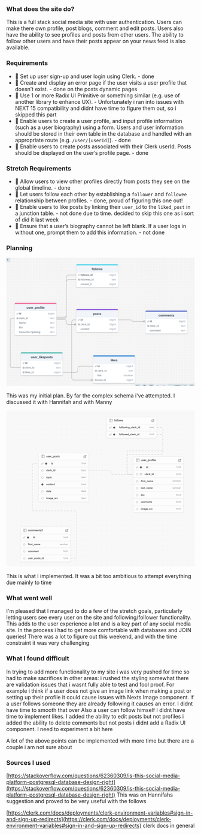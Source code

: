 ### What does the site do?

This is a full stack social media site with user authentication. Users can make there own profile, post blogs, comment and edit posts. Users also have the ability to see profiles and posts from other users. The ability to follow other users and have their posts appear on your news feed is also available.

### Requirements

- 🎯 Set up user sign-up and user login using Clerk. - done
- 🎯 Create and display an error page if the user visits a user profile that doesn’t exist. - done on the posts dynamic pages
- 🎯 Use 1 or more Radix UI Primitive or something similar (e.g. use of another library to enhance UX). - Unfortunately i ran into issues with NEXT 15 compatibility and didnt have time to figure them out, so i skipped this part
- 🎯 Enable users to create a user profile, and input profile information (such as a user biography) using a form. Users and user information should be stored in their own table in the database and handled with an appropriate route (e.g. `/user/[userId]`). - done
- 🎯 Enable users to create posts associated with their Clerk userId. Posts should be displayed on the user’s profile page. - done

### Stretch Requirements

- 🏹 Allow users to view other profiles directly from posts they see on the global timeline. - done
- 🏹 Let users follow each other by establishing a `follower` and `followee` relationship between profiles. - done, proud of figuring this one out!
- 🏹 Enable users to like posts by linking their `user_id` to the `liked_post` in a junction table. - not done due to time. decided to skip this one as i sort of did it last week
- 🏹 Ensure that a user’s biography cannot be left blank. If a user logs in without one, prompt them to add this information. - not done

### Planning

![database planning](./screenshots/planningSchema.png)

This was my initial plan. By far the complex schema i've attempted. I discussed it with Hannifah and with Manny

![database schema](./screenshots/actualSchema.png)

This is what I implemented. It was a bit too ambitious to attempt everything due mainly to time

### What went well

I'm pleased that I managed to do a few of the stretch goals, particularly letting users see every user on the site and following/follower functionality. This adds to the user experience a lot and is a key part of any social media site. In the process i had to get more comfortable with databases and JOIN queries!
There was a lot to figure out this weekend, and with the time constraint it was very challenging

### What I found difficult

In trying to add more functionality to my site i was very pushed for time so had to make sacrifices in other areas:
i rushed the styling somewhat
there are validation issues that i wasnt fully able to test and fool proof. For example i think if a user does not give an image link when making a post or setting up their profile it could cause issues with Nexts Image component.
if a user follows someone they are already following it causes an error. I didnt have time to smooth that over
Also a user can follow himself
I didnt have time to implement likes.
I added the ability to edit posts but not profiles
i added the ability to delete comments but not posts
i didnt add a Radix UI component. I need to experiment a bit here

A lot of the above points can be implemented with more time but there are a couple i am not sure about

### Sources I used

[https://stackoverflow.com/questions/62360309/is-this-social-media-platform-postgresql-database-design-right](https://stackoverflow.com/questions/62360309/is-this-social-media-platform-postgresql-database-design-right)
This was on Hannifahs suggestion and proved to be very useful with the follows

[https://clerk.com/docs/deployments/clerk-environment-variables#sign-in-and-sign-up-redirects](https://clerk.com/docs/deployments/clerk-environment-variables#sign-in-and-sign-up-redirects)
clerk docs in general
